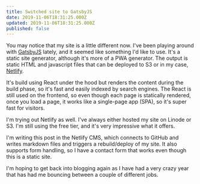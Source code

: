 ```yaml
---
title: Switched site to GatsbyJS
date: 2019-11-06T18:31:25.000Z
updated: 2019-11-06T18:31:25.000Z
published: false
---
```


You may notice that my site is a little different now. I've been playing around with [GatsbyJS](https://www.gatsbyjs.com/) lately, and it seemed like something I'd like to use. It's a static site generator, although it's more of a PWA generator. The output is static HTML and javascript files that can be deployed to S3 or in my case, [Netlify](https://www.netlify.com/).

It's build using React under the hood but renders the content during the build phase, so it's fast and easily indexed by search engines. The React is still used on the frontend, so even though each page is statically rendered, once you load a page, it works like a single-page app (SPA), so it's super fast for visitors.

I'm trying out Netlify as well. I've always either hosted my site on Linode or S3. I'm still using the free tier, and it's very impressive what it offers.

I'm writing this post in the Netlify CMS, which connects to GitHub and writes markdown files and triggers a rebuild/deploy of my site. It also supports form handling, so I have a contact form that works even though this is a static site.

I'm hoping to get back into blogging again as I have had a very crazy year that has had me bouncing between a couple of different jobs.

